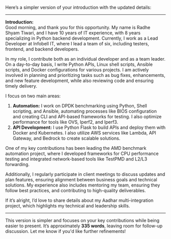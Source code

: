 Here’s a simpler version of your introduction with the updated details:

---

**Introduction:**  
Good morning, and thank you for this opportunity. My name is Radhe Shyam Tiwari, and I have 10 years of IT experience, with 8 years specializing in Python backend development. Currently, I work as a Lead Developer at Infobell IT, where I lead a team of six, including testers, frontend, and backend developers.  

In my role, I contribute both as an individual developer and as a team leader. On a day-to-day basis, I write Python APIs, Linux shell scripts, Ansible scripts, and Docker configurations for various projects. I am actively involved in planning and prioritizing tasks such as bug fixes, enhancements, and new feature development, while also reviewing code and ensuring timely delivery.  

I focus on two main areas:  
1. **Automation:** I work on DPDK benchmarking using Python, Shell scripting, and Ansible, automating processes like BIOS configuration and creating CLI and API-based frameworks for testing. I also optimize performance for tools like OVS, Iperf2, and Iperf3.  
2. **API Development:** I use Python Flask to build APIs and deploy them with Docker and Kubernetes. I also utilize AWS services like Lambda, API Gateway, and Bedrock to create scalable solutions.  

One of my key contributions has been leading the AMD benchmark automation project, where I developed frameworks for CPU performance testing and integrated network-based tools like TestPMD and L2/L3 forwarding.  

Additionally, I regularly participate in client meetings to discuss updates and plan features, ensuring alignment between business goals and technical solutions. My experience also includes mentoring my team, ensuring they follow best practices, and contributing to high-quality deliverables.  

If it’s alright, I’d love to share details about my Aadhar multi-integration project, which highlights my technical and leadership skills.  

---

This version is simpler and focuses on your key contributions while being easier to present. It’s approximately **335 words**, leaving room for follow-up discussion. Let me know if you'd like further refinements!